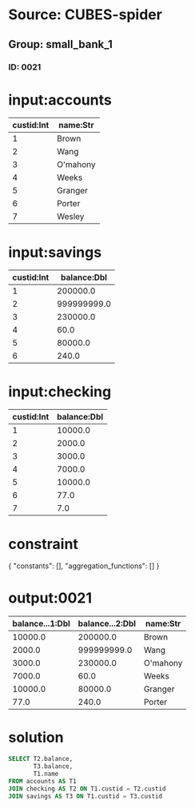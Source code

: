 # Source: CUBES-spider
## Group: small_bank_1
### ID: 0021

# input:accounts

| custid:Int | name:Str |
|---|---|
| 1 | Brown |
| 2 | Wang |
| 3 | O'mahony |
| 4 | Weeks |
| 5 | Granger |
| 6 | Porter |
| 7 | Wesley |

# input:savings

| custid:Int | balance:Dbl |
|---|---|
| 1 | 200000.0 |
| 2 | 999999999.0 |
| 3 | 230000.0 |
| 4 | 60.0 |
| 5 | 80000.0 |
| 6 | 240.0 |

# input:checking

| custid:Int | balance:Dbl |
|---|---|
| 1 | 10000.0 |
| 2 | 2000.0 |
| 3 | 3000.0 |
| 4 | 7000.0 |
| 5 | 10000.0 |
| 6 | 77.0 |
| 7 | 7.0 |

# constraint

{
  "constants": [],
  "aggregation_functions": []
}

# output:0021

| balance...1:Dbl | balance...2:Dbl | name:Str |
|---|---|---|
| 10000.0 | 200000.0 | Brown |
| 2000.0 | 999999999.0 | Wang |
| 3000.0 | 230000.0 | O'mahony |
| 7000.0 | 60.0 | Weeks |
| 10000.0 | 80000.0 | Granger |
| 77.0 | 240.0 | Porter |

# solution

```sql
SELECT T2.balance,
       T3.balance,
       T1.name
FROM accounts AS T1
JOIN checking AS T2 ON T1.custid = T2.custid
JOIN savings AS T3 ON T1.custid = T3.custid
```
